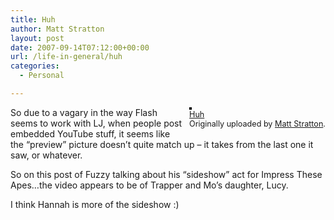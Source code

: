 ```yaml
---
title: Huh
author: Matt Stratton
layout: post
date: 2007-09-14T07:12:00+00:00
url: /life-in-general/huh
categories:
  - Personal

---
```

<div style="float:right;margin-left:10px;margin-bottom:10px;">
  <a href="https://www.flickr.com/photos/mugsy/1379215523/" title="photo sharing"><img src="https://farm2.static.flickr.com/1095/1379215523_a61ae92124_m.jpg" alt="" style="border:solid 2px #000000;" /></a> <br /> <span style="font-size:.9em;margin-top:0;"> <a href="https://www.flickr.com/photos/mugsy/1379215523/">Huh</a> <br /> Originally uploaded by <a href="https://www.flickr.com/people/mugsy/">Matt Stratton</a>. </span>
</div>

So due to a vagary in the way Flash seems to work with LJ, when people post embedded YouTube stuff, it seems like the &#8220;preview&#8221; picture doesn&#8217;t quite match up &#8211; it takes from the last one it saw, or whatever.

So on this post of Fuzzy talking about his &#8220;sideshow&#8221; act for Impress These Apes&#8230;the video appears to be of Trapper and Mo&#8217;s daughter, Lucy.

I think Hannah is more of the sideshow :)